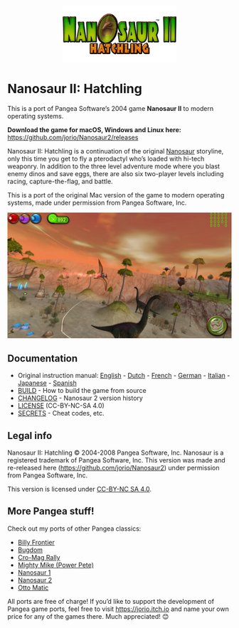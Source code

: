 <p align="center" width="100%"><img src="docs/logo.png" height=128 alt="Nanosaur 2"></p>

# Nanosaur II: Hatchling

This is a port of Pangea Software’s 2004 game **Nanosaur II** to modern operating systems.

**Download the game for macOS, Windows and Linux here:** https://github.com/jorio/Nanosaur2/releases

Nanosaur II: Hatchling is a continuation of the original [Nanosaur](https://github.com/jorio/Nanosaur) storyline, only this time you get to fly a pterodactyl who’s loaded with hi-tech weaponry. In addition to the three level adventure mode where you blast enemy dinos and save eggs, there are also six two-player levels including racing, capture-the-flag, and battle.

This is a port of the original Mac version of the game to modern operating systems, made under permission from Pangea Software, Inc.

![Nanosaur 2 Screenshot](screenshot.webp)

## Documentation

- Original instruction manual:
    [English](docs/Instructions-EN.pdf) -
    [Dutch](docs/Instructions-NL.pdf) -
    [French](docs/Instructions-FR.pdf) -
    [German](docs/Instructions-DE.pdf) -
    [Italian](docs/Instructions-IT.pdf) -
    [Japanese](docs/Instructions-JA.pdf) -
    [Spanish](docs/Instructions-ES.pdf)    
- [BUILD](BUILD.md) - How to build the game from source
- [CHANGELOG](CHANGELOG.md) - Nanosaur 2 version history
- [LICENSE](LICENSE.md) (CC-BY-NC-SA 4.0)
- [SECRETS](SECRETS.md) - Cheat codes, etc.

## Legal info

Nanosaur II: Hatchling © 2004-2008 Pangea Software, Inc. Nanosaur is a registered trademark of Pangea Software, Inc. This version was made and re-released here (https://github.com/jorio/Nanosaur2) under permission from Pangea Software, Inc.

This version is licensed under [CC-BY-NC SA 4.0](LICENSE.md).

## More Pangea stuff!

Check out my ports of other Pangea classics:
- [Billy Frontier](https://github.com/jorio/BillyFrontier)
- [Bugdom](https://github.com/jorio/Bugdom)
- [Cro-Mag Rally](https://github.com/jorio/CroMagRally)
- [Mighty Mike (Power Pete)](https://github.com/jorio/MightyMike)
- [Nanosaur 1](https://github.com/jorio/Nanosaur)
- [Nanosaur 2](https://github.com/jorio/Nanosaur2)
- [Otto Matic](https://github.com/jorio/OttoMatic)

All ports are free of charge! If you’d like to support the development of Pangea game ports, feel free to visit https://jorio.itch.io and name your own price for any of the games there. Much appreciated! 😊
